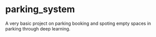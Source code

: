 # parking_system
A very basic project on parking booking and spoting empty spaces in parking through deep learning.


